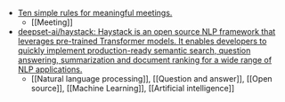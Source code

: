 - [Ten simple rules for meaningful meetings.](https://osf.io/preprints/socarxiv/ethrg/)
	- [[Meeting]]
- [deepset-ai/haystack: Haystack is an open source NLP framework that leverages pre-trained Transformer models. It enables developers to quickly implement production-ready semantic search, question answering, summarization and document ranking for a wide range of NLP applications.](https://github.com/deepset-ai/haystack)
	- [[Natural language processing]], [[Question and answer]], [[Open source]], [[Machine Learning]], [[Artificial intelligence]]